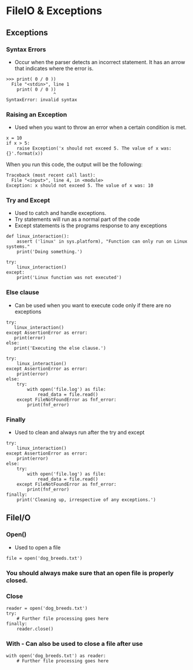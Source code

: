 # FileIO & Exceptions

## Exceptions

### Syntax Errors
- Occur when the parser detects an incorrect statement. It has an arrow that indicates where the error is.

<!-- Code pulled from reading -->
```
>>> print( 0 / 0 ))
  File "<stdin>", line 1
    print( 0 / 0 ))
                  ^
SyntaxError: invalid syntax
```

### Raising an Exception
- Used when you want to throw an error when a certain condition is met.

```
x = 10
if x > 5:
    raise Exception('x should not exceed 5. The value of x was: {}'.format(x))
```

When you run this code, the output will be the following:
```
Traceback (most recent call last):
  File "<input>", line 4, in <module>
Exception: x should not exceed 5. The value of x was: 10
```

### Try and Except
- Used to catch and handle exceptions.
- Try statements will run as a normal part of the code
- Except statements is the programs response to any exceptions

```
def linux_interaction():
    assert ('linux' in sys.platform), "Function can only run on Linux systems."
    print('Doing something.')

try:
    linux_interaction()
except:
    print('Linux function was not executed')
```

### Else clause

 - Can be used when you want to execute code only if there are no exceptions

 ```
 try:
    linux_interaction()
except AssertionError as error:
    print(error)
else:
    print('Executing the else clause.')
```

```
try:
    linux_interaction()
except AssertionError as error:
    print(error)
else:
    try:
        with open('file.log') as file:
            read_data = file.read()
    except FileNotFoundError as fnf_error:
        print(fnf_error)
```

### Finally
- Used to clean and always run after the try and except

```
try:
    linux_interaction()
except AssertionError as error:
    print(error)
else:
    try:
        with open('file.log') as file:
            read_data = file.read()
    except FileNotFoundError as fnf_error:
        print(fnf_error)
finally:
    print('Cleaning up, irrespective of any exceptions.')
```

## FileI/O

### Open()

- Used to open a file
```
file = open('dog_breeds.txt')
```

### You should always make sure that an open file is properly closed.

### Close
```
reader = open('dog_breeds.txt')
try:
    # Further file processing goes here
finally:
    reader.close()
```

### With - Can also be used to close a file after use
```
with open('dog_breeds.txt') as reader:
    # Further file processing goes here
```
